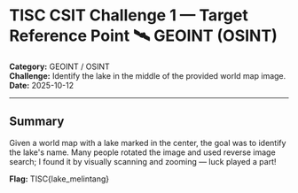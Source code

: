 # TISC CSIT Challenge 1 — Target Reference Point 🛰️ GEOINT (OSINT)

**Category:** GEOINT / OSINT  
**Challenge:** Identify the lake in the middle of the provided world map image.  
**Date:** 2025-10-12

---

## Summary

Given a world map with a lake marked in the center, the goal was to identify the lake's name. Many people rotated the image and used reverse image search; I found it by visually scanning and zooming — luck played a part!

**Flag:** 
TISC{lake_melintang}